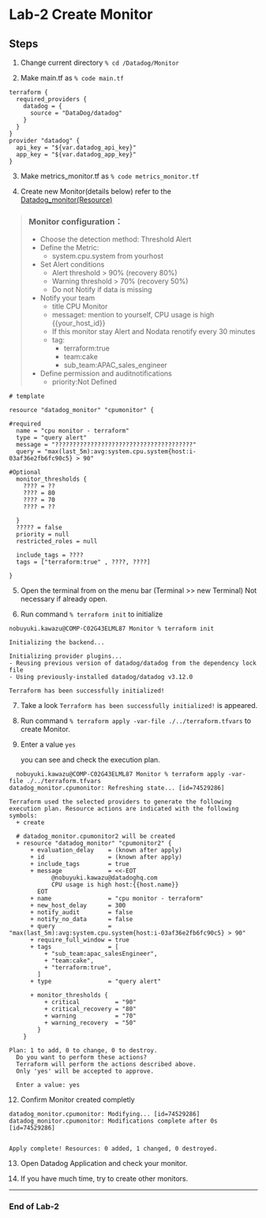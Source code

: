 # Lab-2 Create Monitor

## 

## Steps

1. Change current directory ```% cd /Datadog/Monitor```

2. Make main.tf as ```% code main.tf``` 


``` 
terraform {
  required_providers {
    datadog = {
      source = "DataDog/datadog"
    }
  }
}
provider "datadog" {
  api_key = "${var.datadog_api_key}"
  app_key = "${var.datadog_app_key}"
}
```

3. Make metrics_monitor.tf as `% code metrics_monitor.tf`

4. Create new Monitor(details below) refer to the [Datadog_monitor(Resource)](https://registry.terraform.io/providers/DataDog/datadog/latest/docs/resources/monitor)

> ### Monitor configuration：
> - Choose the detection method: Threshold Alert
> - Define the Metric: 
> 	- system.cpu.system from yourhost
> - Set Alert conditions
> 	- Alert threshold > 90% (recovery 80%)
> 	- Warning threshold > 70% (recovery 50%)
> 	- Do not Notify if data is missing
> - Notify your team
> 	- title CPU Monitor
> 	- messaget: mention to yourself, CPU usage is high {{your_host_id}}
> 	- If this monitor stay Alert and Nodata renotify every 30 minutes
> 	- tag:
> 		- terraform:true
> 		- team:cake
> 		- sub_team:APAC_sales_engineer
> - Define permission and auditnotifications	
> 	- priority:Not Defined



```
# template

resource "datadog_monitor" "cpumonitor" {

#required
  name = "cpu monitor - terraform"
  type = "query alert"
  message = "???????????????????????????????????????"
  query = "max(last_5m):avg:system.cpu.system{host:i-03af36e2fb6fc90c5} > 90"

#Optional
  monitor_thresholds {
    ???? = ??
    ???? = 80
    ???? = 70
    ???? = ??

  }
  ????? = false
  priority = null
  restricted_roles = null

  include_tags = ????
  tags = ["terraform:true" , ????, ????]
  
}
```



5. Open the terminal from on the menu bar (Terminal >> new Terminal) Not necessary if already open.


6. Run command `% terraform init` to initialize

```
nobuyuki.kawazu@COMP-C02G43ELML87 Monitor % terraform init                                

Initializing the backend...

Initializing provider plugins...
- Reusing previous version of datadog/datadog from the dependency lock file
- Using previously-installed datadog/datadog v3.12.0

Terraform has been successfully initialized!
```

7. Take a look `Terraform has been successfully initialized!` is appeared.


8. Run command `% terraform apply -var-file ./../terraform.tfvars` to create Monitor.

11. Enter a value `yes`

	you can see and check the execution plan.
```
  nobuyuki.kawazu@COMP-C02G43ELML87 Monitor % terraform apply -var-file ./../terraform.tfvars
datadog_monitor.cpumonitor: Refreshing state... [id=74529286]

Terraform used the selected providers to generate the following execution plan. Resource actions are indicated with the following symbols:
  + create

  # datadog_monitor.cpumonitor2 will be created
  + resource "datadog_monitor" "cpumonitor2" {
      + evaluation_delay    = (known after apply)
      + id                  = (known after apply)
      + include_tags        = true
      + message             = <<-EOT
            @nobuyuki.kawazu@datadoghq.com
            CPU usage is high host:{{host.name}}
        EOT
      + name                = "cpu monitor - terraform"
      + new_host_delay      = 300
      + notify_audit        = false
      + notify_no_data      = false
      + query               = "max(last_5m):avg:system.cpu.system{host:i-03af36e2fb6fc90c5} > 90"
      + require_full_window = true
      + tags                = [
          + "sub_team:apac_salesEngineer",
          + "team:cake",
          + "terraform:true",
        ]
      + type                = "query alert"

      + monitor_thresholds {
          + critical          = "90"
          + critical_recovery = "80"
          + warning           = "70"
          + warning_recovery  = "50"
        }
    }

Plan: 1 to add, 0 to change, 0 to destroy.
  Do you want to perform these actions?
  Terraform will perform the actions described above.
  Only 'yes' will be accepted to approve.

  Enter a value: yes

```

12. Confirm Monitor created completly
```
datadog_monitor.cpumonitor: Modifying... [id=74529286]
datadog_monitor.cpumonitor: Modifications complete after 0s [id=74529286]


Apply complete! Resources: 0 added, 1 changed, 0 destroyed.
```


13. Open Datadog Application and check your monitor.

14. If you have much time, try to create other monitors.

---
### End of Lab-2

